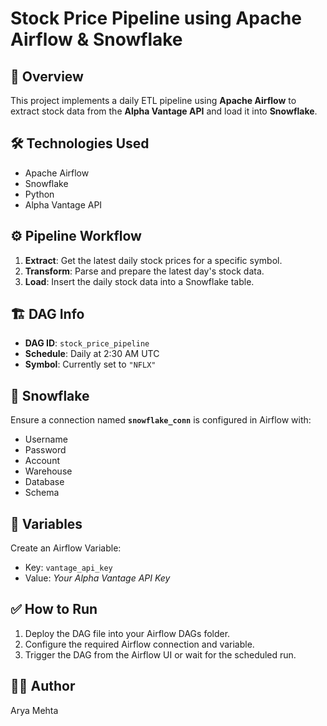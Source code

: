 # Stock Price Pipeline using Apache Airflow & Snowflake

## 🚀 Overview
This project implements a daily ETL pipeline using **Apache Airflow** to extract stock data from the **Alpha Vantage API** and load it into **Snowflake**.

## 🛠️ Technologies Used
- Apache Airflow
- Snowflake
- Python
- Alpha Vantage API

## ⚙️ Pipeline Workflow
1. **Extract**: Get the latest daily stock prices for a specific symbol.
2. **Transform**: Parse and prepare the latest day's stock data.
3. **Load**: Insert the daily stock data into a Snowflake table.

## 🏗️ DAG Info
- **DAG ID**: `stock_price_pipeline`
- **Schedule**: Daily at 2:30 AM UTC
- **Symbol**: Currently set to `"NFLX"`

## 📝 Snowflake
Ensure a connection named **`snowflake_conn`** is configured in Airflow with:
- Username
- Password
- Account
- Warehouse
- Database
- Schema

## 🔑 Variables
Create an Airflow Variable:
- Key: `vantage_api_key`
- Value: *Your Alpha Vantage API Key*


## ✅ How to Run
1. Deploy the DAG file into your Airflow DAGs folder.
2. Configure the required Airflow connection and variable.
3. Trigger the DAG from the Airflow UI or wait for the scheduled run.



## 🧑‍💻 Author
Arya Mehta
